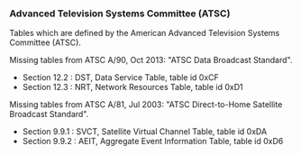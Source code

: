 ### Advanced Television Systems Committee (ATSC)

Tables which are defined by the American Advanced Television Systems Committee (ATSC).

Missing tables from ATSC A/90, Oct 2013: "ATSC Data Broadcast Standard".

- Section 12.2 : DST, Data Service Table, table id 0xCF
- Section 12.3 : NRT, Network Resources Table, table id 0xD1

Missing tables from ATSC A/81, Jul 2003: "ATSC Direct-to-Home Satellite Broadcast Standard".

- Section 9.9.1 : SVCT, Satellite Virtual Channel Table, table id 0xDA
- Section 9.9.2 : AEIT, Aggregate Event Information Table, table id 0xD6
